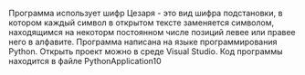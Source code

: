 Программа использует шифр Цезаря - это вид шифра подстановки, в котором каждый символ в открытом тексте заменяется символом, находящимся на некоторм постоянном числе позиций левее или правее него в алфавите. Программа написана на языке программирования Python. Открыть проект  можно в среде Visual Studio.  Код программы находится в файле  PythonApplication10
